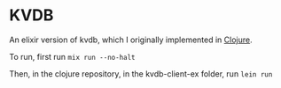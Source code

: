 # KVDB

An elixir version of kvdb, which I originally implemented in [Clojure](https://github.com/alexoro412/clojure-kvdb).

To run, first run `mix run --no-halt`

Then, in the clojure repository, in the kvdb-client-ex folder, run `lein run`
